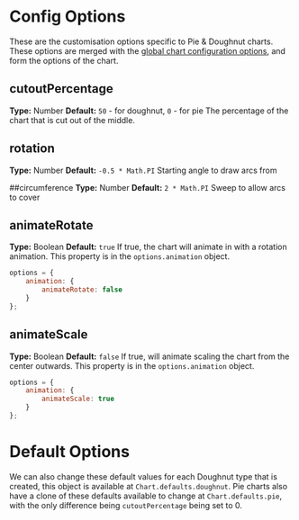# Config Options

These are the customisation options specific to Pie & Doughnut charts. These options are merged with the [global chart configuration options](#global-chart-configuration), and form the options of the chart.

## cutoutPercentage
**Type:** Number
**Default:** `50` - for doughnut, `0` - for pie
The percentage of the chart that is cut out of the middle.

## rotation
**Type:** Number
**Default:** `-0.5 * Math.PI`
Starting angle to draw arcs from

##circumference
**Type:** Number
**Default:** `2 * Math.PI`
Sweep to allow arcs to cover

## animateRotate
**Type:** Boolean
**Default:** `true`
If true, the chart will animate in with a rotation animation. This property is in the `options.animation` object.

```javascript
options = {
    animation: {
        animateRotate: false
    }
};
```

## animateScale
**Type:** Boolean
**Default:** `false`
If true, will animate scaling the chart from the center outwards. This property is in the `options.animation` object.

```javascript
options = {
    animation: {
        animateScale: true
    }
};
```

# Default Options

We can also change these default values for each Doughnut type that is created, this object is available at `Chart.defaults.doughnut`. Pie charts also have a clone of these defaults available to change at `Chart.defaults.pie`, with the only difference being `cutoutPercentage` being set to 0.